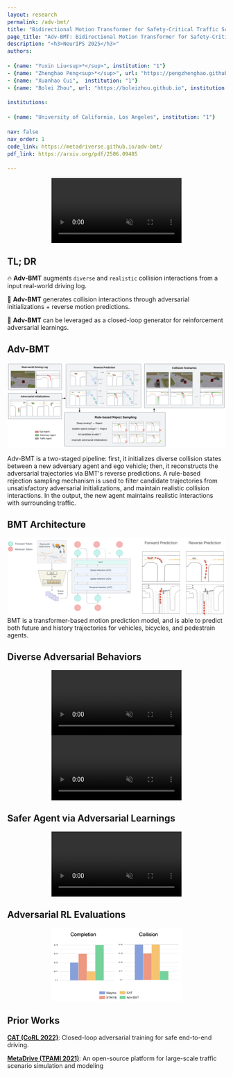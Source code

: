 ```yaml
---
layout: research
permalink: /adv-bmt/
title: "Bidirectional Motion Transformer for Safety-Critical Traffic Scenario Generation"
page_title: "Adv-BMT: Bidirectional Motion Transformer for Safety-Critical Traffic Scenario Generation"
description: "<h3>NeurIPS 2025</h3>"
authors:

- {name: "Yuxin Liu<sup>*</sup>", institution: "1"}
- {name: "Zhenghao Peng<sup>*</sup>", url: "https://pengzhenghao.github.io", institution: "1"}
- {name: "Xuanhao Cui",  institution: "1"}
- {name: "Bolei Zhou", url: "https://boleizhou.github.io", institution: "1"}

institutions:

- {name: "University of California, Los Angeles", institution: "1"}

nav: false
nav_order: 1
code_link: https://metadriverse.github.io/adv-bmt/
pdf_link: https://arxiv.org/pdf/2506.09485

---
```




<style>
.video-container {
  position: relative;
  max-width: 100%; /* Adjust this value to control the maximum width of the video container */
  margin: 0px auto 0; /* Optional: center the video container horizontally */
}

.video-container video {
  display: block;
  margin: 0 auto;
  max-width: 100%;
  max-height: 100%;
}
</style>


<div class="video-container">
  <video loop autoplay muted playsinline src="../assets/img/Adv-BMT/demo_1_new.mp4"></video>
</div>

<!--research-section-splitter-->


## TL; DR
:fire: **Adv-BMT** augments `diverse` and `realistic` collision interactions from a input real-world driving log.

:star2: **Adv-BMT** generates collision interactions through adversarial initializations + reverse motion predictions.

:blue_car: **Adv-BMT** can be leveraged as a closed-loop generator for reinforcement adversarial learnings.

<!--research-section-splitter-->



## Adv-BMT

<div class="img-container" style="width: 100%; margin: 0 auto;">
    <img src="../assets/img/Adv-BMT/Adv-BMT_teaser.png" class="my-image" alt="Image" />
</div>

Adv-BMT is a two-staged pipeline: first, it initializes diverse collision states between a new adversary agent and ego vehicle; then, it reconstructs the adversarial trajectories via BMT's reverse predictions. A rule-based rejection sampling mechanism is used to filter candidate trajectories from unsatisfactory adversarial initializations, and maintain realistic collision interactions. In the output, the new agent maintains realistic interactions with surrounding traffic.

<!--research-section-splitter-->



## BMT Architecture

<div class="img-container" style="width: 100%; margin: 0 auto;">
    <img src="../assets/img/Adv-BMT/BMT.png" class="my-image" alt="Image" />
</div>
BMT is a transformer-based motion prediction model, and is able to predict both future and history trajectories for vehicles, bicycles, and pedestrain agents.  
<!--research-section-splitter-->


## Diverse Adversarial Behaviors
<div class="video-container">
  <video loop autoplay muted playsinline src="../assets/img/Adv-BMT/demo_2_1.mp4"></video>
</div>
<div class="video-container">
  <video loop autoplay muted playsinline src="../assets/img/Adv-BMT/demo_2_2.mp4"></video>
</div>
<!--research-section-splitter-->


## Safer Agent via Adversarial Learnings
<div class="video-container" style="width: 60%; ">
  <video loop autoplay muted playsinline src="../assets/img/Adv-BMT/safer_agent_demo.mp4"></video>
</div>
<!--research-section-splitter-->

## Adversarial RL Evaluations
<div class="img-container" style="width: 60%; margin: 0 auto;">
    <img src="../assets/img/Adv-BMT/rl_eval.png" class="my-image" alt="Image" />
</div>

<!--research-section-splitter-->



## Prior Works

**[CAT (CoRL 2022)](https://metadriverse.github.io/cat/)**:
Closed-loop adversarial training for safe end-to-end driving.

**[MetaDrive (TPAMI 2021)](https://metadriverse.github.io/metadrive/)**:
An open-source platform for large-scale traffic scenario simulation and modeling























